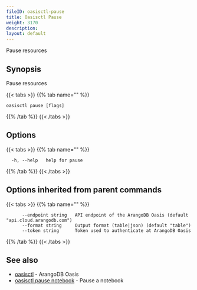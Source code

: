```yaml
---
fileID: oasisctl-pause
title: Oasisctl Pause
weight: 3170
description: 
layout: default
---
```

Pause resources

## Synopsis

Pause resources

{{< tabs >}}
{{% tab name="" %}}
```
oasisctl pause [flags]
```
{{% /tab %}}
{{< /tabs >}}

## Options

{{< tabs >}}
{{% tab name="" %}}
```
  -h, --help   help for pause
```
{{% /tab %}}
{{< /tabs >}}

## Options inherited from parent commands

{{< tabs >}}
{{% tab name="" %}}
```
      --endpoint string   API endpoint of the ArangoDB Oasis (default "api.cloud.arangodb.com")
      --format string     Output format (table|json) (default "table")
      --token string      Token used to authenticate at ArangoDB Oasis
```
{{% /tab %}}
{{< /tabs >}}

## See also

* [oasisctl](../oasisctl-options)	 - ArangoDB Oasis
* [oasisctl pause notebook](oasisctl-pause-notebook)	 - Pause a notebook

